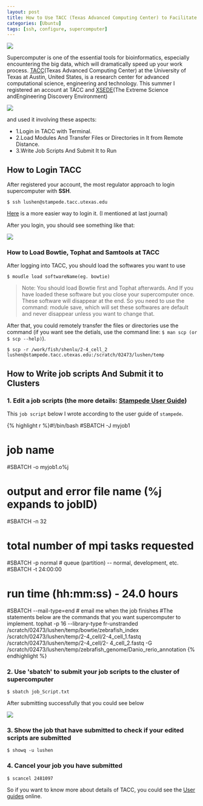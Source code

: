```yaml
---
layout: post
title: How to Use TACC (Texas Advanced Computing Center) to Facilitate Data Analysis (Ubuntu) 
categories: [Ubuntu]
tags: [ssh, configure, supercomputer]
---
```


![](http://ncgas.org/files/images/taccLogo.jpg)

Supercomputer is one of the essential tools for bioinformatics, especially encountering the big data,
which will dramatically speed up your work process. [TACC](https://www.tacc.utexas.edu/)(Texas Advanced Computing Center) at the University of Texas at Austin, United States, is a research center for advanced computational
science, engineering and technology. This summer I registered an account at TACC and [XSEDE](https://www.xsede.org/)(The Extreme Science andEngineering Discovery Environment)

![](http://i.imgur.com/zOJFb6W.jpg)

and used it involving these aspects:

- 1.Login in TACC with Terminal.
- 2.Load Modules And Transfer Files or Directories in It from Remote Distance.
- 3.Write Job Scripts And Submit It to Run 

## How to Login TACC
After registered your account, the most regulator approach to login supercomputer with **SSH**.

```
$ ssh lushen@stampede.tacc.utexas.edu
```
[Here](http://lushen.github.com/en/2013/08/SSH-2013/) is a more easier way to login it. (I mentioned at last journal)

After you login, you should see something like that:

![](http://i.imgur.com/j3aRebE.png)

### How to Load Bowtie, Tophat and Samtools at TACC
After logging into TACC, you should load the softwares you want to use

```
$ moudle load softwareName(eg. bowtie)
```
> Note: You should load Bowtie first and Tophat afterwards.
And If you have loaded these software but you close your supercomputer once. These software will disappear at the end. So you need to use the command: module save, which will set these softwares are default and never disappear unless you want to change that.

After that, you could remotely transfer the files or directories use the command (if you want see the detials, use the command line: 
```$ man scp (or $ scp --help)```).

```
$ scp -r /work/fish/shenlu/2-4_cell_2
lushen@stampede.tacc.utexas.edu:/scratch/02473/lushen/temp
```
## How to Write job scripts And Submit it to Clusters
### 1. Edit a job scripts (the more details: [Stampede User Guide](https://www.tacc.utexas.edu/user-services/user-guides/stampede-user-guide))

This ```job script``` below I wrote according to the user guide of ```stampede```.

{% highlight r %}#!/bin/bash
#SBATCH -J myjob1
# job name
#SBATCH -o myjob1.o%j
# output and error file name (%j expands to jobID)
#SBATCH -n 32
# total number of mpi tasks requested
#SBATCH -p normal # queue (partition) -- normal, development, etc.
#SBATCH -t 24:00:00
# run time (hh:mm:ss) - 24.0 hours
#SBATCH --mail-type=end # email me when the job finishes
#The statements below are the commands that you want supercomputer to implement.
tophat -p 16 --library-type fr-unstranded /scratch/02473/lushen/temp/bowtie/zebrafish_index
/scratch/02473/lushen/temp/2-4_cell/2-4_cell_1.fastq /scratch/02473/lushen/temp/2-4_cell/2-
4_cell_2.fastq -G /scratch/02473/lushen/temp/zebrafish_genome/Danio_rerio_annotation {% endhighlight %}

### 2. Use 'sbatch' to submit your job scripts to the cluster of supercomputer

```
$ sbatch job_Script.txt
```
After submitting successfully that you could see below

![](http://i.imgur.com/aqJv9qi.png)

### 3. Show the job that have submitted to check if your edited scripts are submitted

```
$ showq -u lushen
```

### 4. Cancel your job you have submitted

```
$ scancel 2481097
```
So if you want to know more about details of TACC, you could see the [User guides](https://www.tacc.utexas.edu/user-services/user-guides) online.
